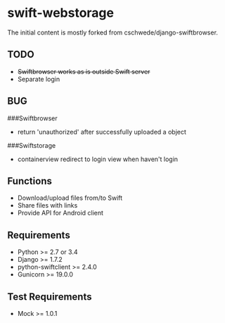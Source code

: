 swift-webstorage
================

The initial content is mostly forked from cschwede/django-swiftbrowser.

TODO
---------------
- ~~Swiftbrowser works as is outside Swift server~~
- Separate login

BUG
---------------
###Swiftbrowser
- return 'unauthorized' after successfully uploaded a object

###Swiftstorage
- containerview redirect to login view when haven't login

Functions
---------------
- Download/upload files from/to Swift
- Share files with links
- Provide API for Android client

Requirements
---------------
- Python >= 2.7 or 3.4
- Django >= 1.7.2
- python-swiftclient >= 2.4.0
- Gunicorn >= 19.0.0


Test Requirements
----------------
- Mock >= 1.0.1
